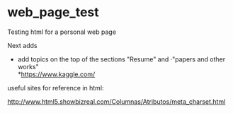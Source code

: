 # web_page_test
Testing html for a personal web page


Next adds


* add  topics on the top of the sections "Resume" and ·"papers and other works"  
*https://www.kaggle.com/

useful sites for reference in html:

http://www.html5.showbizreal.com/Columnas/Atributos/meta_charset.html

